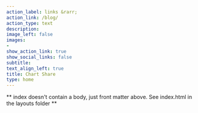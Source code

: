```yaml
---
action_label: links &rarr;
action_link: /blog/
action_type: text
description: 
image_left: false
images:
- 
show_action_link: true
show_social_links: false
subtitle: 
text_align_left: true
title: Chart Share
type: home
---
```


** index doesn't contain a body, just front matter above.
See index.html in the layouts folder **

